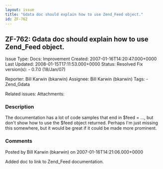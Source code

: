 ```yaml
---
layout: issue
title: "Gdata doc should explain how to use Zend_Feed object."
id: ZF-762
---
```


ZF-762: Gdata doc should explain how to use Zend\_Feed object.
--------------------------------------------------------------

 Issue Type: Docs: Improvement Created: 2007-01-16T14:20:47.000+0000 Last Updated: 2008-01-15T17:11:53.000+0000 Status: Resolved Fix version(s): - 0.7.0 (18/Jan/07)
 
 Reporter:  Bill Karwin (bkarwin)  Assignee:  Bill Karwin (bkarwin)  Tags: - Zend\_Gdata
 
 Related issues: 
 Attachments: 
### Description

The documentation has a lot of code samples that end in $feed = ..., but don't show how to use the $feed object returned. Perhaps I'm just missing this somewhere, but it would be great if it could be made more prominent.

 

 

### Comments

Posted by Bill Karwin (bkarwin) on 2007-01-16T14:21:06.000+0000

Added doc to link to Zend\_Feed documentation.

 

 